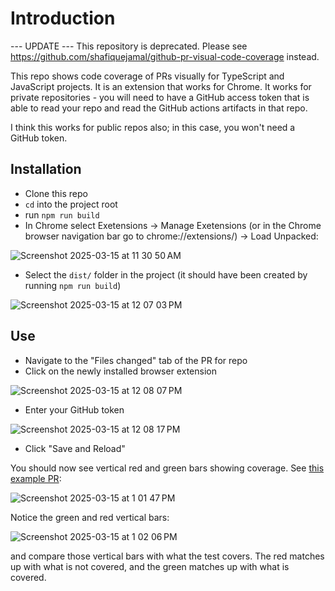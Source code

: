 # Introduction

--- UPDATE ---
This repository is deprecated. Please see https://github.com/shafiquejamal/github-pr-visual-code-coverage instead. 


This repo shows code coverage of PRs visually for TypeScript and JavaScript projects. It is an extension that works for Chrome. It works for private repositories - you will need to have a GitHub access token that is able to read your repo and read the GitHub actions artifacts in that repo.

I think this works for public repos also; in this case, you won't need a GitHub token.

## Installation

- Clone this repo
- `cd` into the project root
- run `npm run build`
- In Chrome select Exetensions -> Manage Exetensions (or in the Chrome browser navigation bar go to chrome://extensions/) -> Load Unpacked:

![Screenshot 2025-03-15 at 11 30 50 AM](https://github.com/user-attachments/assets/eb0fd3b8-71ee-48ba-a9e1-d23676f24ddf)

- Select the `dist/` folder in the project (it should have been created by running `npm run build`)

![Screenshot 2025-03-15 at 12 07 03 PM](https://github.com/user-attachments/assets/bcff1151-3734-4276-b5e6-5cd0c22b746e)

## Use

- Navigate to the "Files changed" tab of the PR for repo
- Click on the newly installed browser extension

![Screenshot 2025-03-15 at 12 08 07 PM](https://github.com/user-attachments/assets/8f0c3850-0177-48f5-8b58-01ccaab47ab5)

- Enter your GitHub token

![Screenshot 2025-03-15 at 12 08 17 PM](https://github.com/user-attachments/assets/fc155db1-0454-48d5-b865-445ff747f8e7)

- Click "Save and Reload"

You should now see vertical red and green bars showing coverage. See [this example PR](https://github.com/shafiquejamal/gitub-example-visual-code-coverage-for-pr/pull/1):

![Screenshot 2025-03-15 at 1 01 47 PM](https://github.com/user-attachments/assets/8b40acc9-82d7-40cb-864c-20c0ab6d76ac)

Notice the green and red vertical bars:

![Screenshot 2025-03-15 at 1 02 06 PM](https://github.com/user-attachments/assets/fa6570eb-5c4e-417d-845d-addfcc27b5b0)

and compare those vertical bars with what the test covers. The red matches up with what is not covered, and the green matches up with what is covered.
